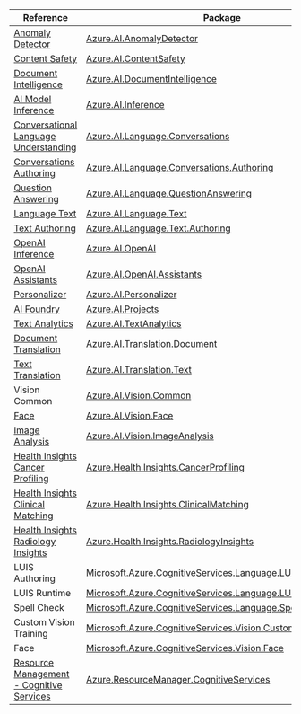 | Reference | Package | Source |
|---|---|---|
|[Anomaly Detector](ai.anomalydetector-readme.md)|[Azure.AI.AnomalyDetector](https://www.nuget.org/packages/Azure.AI.AnomalyDetector)|[GitHub](https://github.com/Azure/azure-sdk-for-net/blob/main/sdk/anomalydetector/Azure.AI.AnomalyDetector)|
|[Content Safety](ai.contentsafety-readme.md)|[Azure.AI.ContentSafety](https://www.nuget.org/packages/Azure.AI.ContentSafety)|[GitHub](https://github.com/Azure/azure-sdk-for-net/blob/main/sdk/contentsafety/Azure.AI.ContentSafety)|
|[Document Intelligence](ai.documentintelligence-readme.md)|[Azure.AI.DocumentIntelligence](https://www.nuget.org/packages/Azure.AI.DocumentIntelligence)|[GitHub](https://github.com/Azure/azure-sdk-for-net/blob/main/sdk/documentintelligence/Azure.AI.DocumentIntelligence)|
|[AI Model Inference](ai.inference-readme.md)|[Azure.AI.Inference](https://www.nuget.org/packages/Azure.AI.Inference)|[GitHub](https://github.com/Azure/azure-sdk-for-net/blob/main/sdk/ai/Azure.AI.Inference)|
|[Conversational Language Understanding](ai.language.conversations-readme.md)|[Azure.AI.Language.Conversations](https://www.nuget.org/packages/Azure.AI.Language.Conversations)|[GitHub](https://github.com/Azure/azure-sdk-for-net/blob/main/sdk/cognitivelanguage/Azure.AI.Language.Conversations)|
|[Conversations Authoring](ai.language.conversations.authoring-readme.md)|[Azure.AI.Language.Conversations.Authoring](https://www.nuget.org/packages/Azure.AI.Language.Conversations.Authoring)|[GitHub](https://github.com/Azure/azure-sdk-for-net/blob/main/sdk/cognitivelanguage/Azure.AI.Language.Conversations.Authoring)|
|[Question Answering](ai.language.questionanswering-readme.md)|[Azure.AI.Language.QuestionAnswering](https://www.nuget.org/packages/Azure.AI.Language.QuestionAnswering)|[GitHub](https://github.com/Azure/azure-sdk-for-net/blob/main/sdk/cognitivelanguage/Azure.AI.Language.QuestionAnswering)|
|[Language Text](ai.language.text-readme.md)|[Azure.AI.Language.Text](https://www.nuget.org/packages/Azure.AI.Language.Text)|[GitHub](https://github.com/Azure/azure-sdk-for-net/blob/main/sdk/cognitivelanguage/Azure.AI.Language.Text)|
|[Text Authoring](ai.language.text.authoring-readme.md)|[Azure.AI.Language.Text.Authoring](https://www.nuget.org/packages/Azure.AI.Language.Text.Authoring)|[GitHub](https://github.com/Azure/azure-sdk-for-net/blob/main/sdk/cognitivelanguage/Azure.AI.Language.Text.Authoring)|
|[OpenAI Inference](ai.openai-readme.md)|[Azure.AI.OpenAI](https://www.nuget.org/packages/Azure.AI.OpenAI)|[GitHub](https://github.com/Azure/azure-sdk-for-net/blob/main/sdk/openai/Azure.AI.OpenAI)|
|[OpenAI Assistants](ai.openai.assistants-readme.md)|[Azure.AI.OpenAI.Assistants](https://www.nuget.org/packages/Azure.AI.OpenAI.Assistants)|[GitHub](https://github.com/Azure/azure-sdk-for-net/blob/main/sdk/openai/Azure.AI.OpenAI.Assistants)|
|[Personalizer](ai.personalizer-readme.md)|[Azure.AI.Personalizer](https://www.nuget.org/packages/Azure.AI.Personalizer)|[GitHub](https://github.com/Azure/azure-sdk-for-net/blob/main/sdk/personalizer/Azure.AI.Personalizer)|
|[AI Foundry](ai.projects-readme.md)|[Azure.AI.Projects](https://www.nuget.org/packages/Azure.AI.Projects)|[GitHub](https://github.com/Azure/azure-sdk-for-net/blob/main/sdk/ai/Azure.AI.Projects)|
|[Text Analytics](ai.textanalytics-readme.md)|[Azure.AI.TextAnalytics](https://www.nuget.org/packages/Azure.AI.TextAnalytics)|[GitHub](https://github.com/Azure/azure-sdk-for-net/blob/main/sdk/textanalytics/Azure.AI.TextAnalytics)|
|[Document Translation](ai.translation.document-readme.md)|[Azure.AI.Translation.Document](https://www.nuget.org/packages/Azure.AI.Translation.Document)|[GitHub](https://github.com/Azure/azure-sdk-for-net/blob/main/sdk/translation/Azure.AI.Translation.Document)|
|[Text Translation](ai.translation.text-readme.md)|[Azure.AI.Translation.Text](https://www.nuget.org/packages/Azure.AI.Translation.Text)|[GitHub](https://github.com/Azure/azure-sdk-for-net/blob/main/sdk/translation/Azure.AI.Translation.Text)|
|Vision Common|[Azure.AI.Vision.Common](https://www.nuget.org/packages/Azure.AI.Vision.Common)|[GitHub](https://github.com/Azure/azure-sdk-for-net/blob/main/)|
|[Face](ai.vision.face-readme.md)|[Azure.AI.Vision.Face](https://www.nuget.org/packages/Azure.AI.Vision.Face)|[GitHub](https://github.com/Azure/azure-sdk-for-net/blob/main/sdk/face/Azure.AI.Vision.Face)|
|[Image Analysis](ai.vision.imageanalysis-readme.md)|[Azure.AI.Vision.ImageAnalysis](https://www.nuget.org/packages/Azure.AI.Vision.ImageAnalysis)|[GitHub](https://github.com/Azure/azure-sdk-for-net/blob/main/sdk/vision/Azure.AI.Vision.ImageAnalysis)|
|[Health Insights Cancer Profiling](health.insights.cancerprofiling-readme.md)|[Azure.Health.Insights.CancerProfiling](https://www.nuget.org/packages/Azure.Health.Insights.CancerProfiling)|[GitHub](https://github.com/Azure/azure-sdk-for-net/blob/main/sdk/healthinsights/Azure.Health.Insights.CancerProfiling)|
|[Health Insights Clinical Matching](health.insights.clinicalmatching-readme.md)|[Azure.Health.Insights.ClinicalMatching](https://www.nuget.org/packages/Azure.Health.Insights.ClinicalMatching)|[GitHub](https://github.com/Azure/azure-sdk-for-net/blob/main/sdk/healthinsights/Azure.Health.Insights.ClinicalMatching)|
|[Health Insights Radiology Insights](health.insights.radiologyinsights-readme.md)|[Azure.Health.Insights.RadiologyInsights](https://www.nuget.org/packages/Azure.Health.Insights.RadiologyInsights)|[GitHub](https://github.com/Azure/azure-sdk-for-net/blob/main/sdk/healthinsights/Azure.Health.Insights.RadiologyInsights)|
|LUIS Authoring|[Microsoft.Azure.CognitiveServices.Language.LUIS.Authoring](https://www.nuget.org/packages/Microsoft.Azure.CognitiveServices.Language.LUIS.Authoring)|[GitHub](https://github.com/Azure/azure-sdk-for-net/blob/main/)|
|LUIS Runtime|[Microsoft.Azure.CognitiveServices.Language.LUIS.Runtime](https://www.nuget.org/packages/Microsoft.Azure.CognitiveServices.Language.LUIS.Runtime)|[GitHub](https://github.com/Azure/azure-sdk-for-net/blob/main/)|
|Spell Check|[Microsoft.Azure.CognitiveServices.Language.SpellCheck](https://www.nuget.org/packages/Microsoft.Azure.CognitiveServices.Language.SpellCheck)|[GitHub](https://github.com/Azure/azure-sdk-for-net/blob/main/)|
|Custom Vision Training|[Microsoft.Azure.CognitiveServices.Vision.CustomVision.Training](https://www.nuget.org/packages/Microsoft.Azure.CognitiveServices.Vision.CustomVision.Training)|[GitHub](https://github.com/Azure/azure-sdk-for-net/blob/main/)|
|Face|[Microsoft.Azure.CognitiveServices.Vision.Face](https://www.nuget.org/packages/Microsoft.Azure.CognitiveServices.Vision.Face)|[GitHub](https://github.com/Azure/azure-sdk-for-net/blob/main/sdk/cognitiveservices/Vision.Face)|
|[Resource Management - Cognitive Services](resourcemanager.cognitiveservices-readme.md)|[Azure.ResourceManager.CognitiveServices](https://www.nuget.org/packages/Azure.ResourceManager.CognitiveServices)|[GitHub](https://github.com/Azure/azure-sdk-for-net/blob/main/sdk/cognitiveservices/Azure.ResourceManager.CognitiveServices)|
